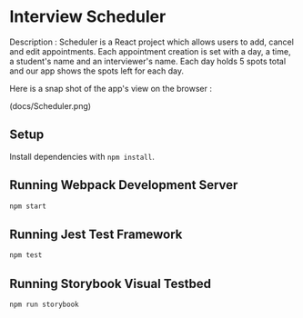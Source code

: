 # Interview Scheduler

Description : 
Scheduler is a React project which allows users to add, cancel and edit appointments.
Each appointment creation is set with a day, a time, a student's name and an interviewer's name.
Each day holds 5 spots total and our app shows the spots left for each day.

Here is a snap shot of the app's view on the browser : 


(docs/Scheduler.png)

## Setup

Install dependencies with `npm install`.

## Running Webpack Development Server

```sh
npm start
```

## Running Jest Test Framework

```sh
npm test
```

## Running Storybook Visual Testbed

```sh
npm run storybook
```
